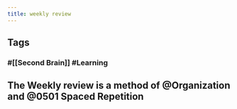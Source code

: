 ```yaml
---
title: weekly review
---
```


## Tags
### #[[Second Brain]] #Learning
## The Weekly review is a method of @Organization and @0501 Spaced Repetition
